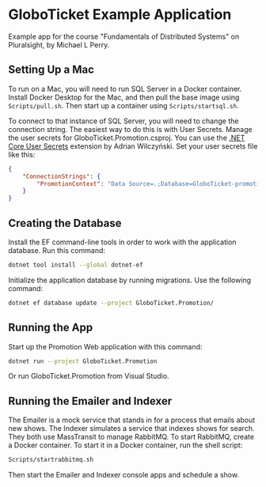 # GloboTicket Example Application

Example app for the course "Fundamentals of Distributed Systems" on Pluralsight, by Michael L Perry.

## Setting Up a Mac

To run on a Mac, you will need to run SQL Server in a Docker container.
Install Docker Desktop for the Mac, and then pull the base image using `Scripts/pull.sh`.
Then start up a container using `Scripts/startsql.sh`.

To connect to that instance of SQL Server, you will need to change the connection string.
The easiest way to do this is with User Secrets.
Manage the user secrets for GloboTicket.Promotion.csproj.
You can use the [.NET Core User Secrets](https://marketplace.visualstudio.com/items?itemName=adrianwilczynski.user-secrets) extension by Adrian Wilczyński.
Set your user secrets file like this:

```json
{
    "ConnectionStrings": {
        "PromotionContext": "Data Source=.;Database=GloboTicket-promotion;User ID=sa;Password=Pass@word1;MultipleActiveResultSets=true"
    }
}
```

## Creating the Database

Install the EF command-line tools in order to work with the application database.
Run this command:

```bash
dotnet tool install --global dotnet-ef
```

Initialize the application database by running migrations.
Use the following command:

```bash
dotnet ef database update --project GloboTicket.Promotion/
```

## Running the App

Start up the Promotion Web application with this command:

```bash
dotnet run --project GloboTicket.Promotion
```

Or run GloboTicket.Promotion from Visual Studio.

## Running the Emailer and Indexer

The Emailer is a mock service that stands in for a process that emails about new shows.
The Indexer simulates a service that indexes shows for search.
They both use MassTransit to manage RabbitMQ.
To start RabbitMQ, create a Docker container.
To start it in a Docker container, run the shell script:

```bash
Scripts/startrabbitmq.sh
```

Then start the Emailer and Indexer console apps and schedule a show.
